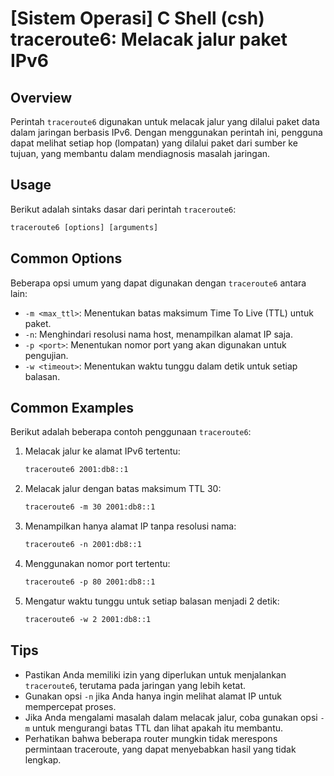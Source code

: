 # [Sistem Operasi] C Shell (csh) traceroute6: Melacak jalur paket IPv6

## Overview
Perintah `traceroute6` digunakan untuk melacak jalur yang dilalui paket data dalam jaringan berbasis IPv6. Dengan menggunakan perintah ini, pengguna dapat melihat setiap hop (lompatan) yang dilalui paket dari sumber ke tujuan, yang membantu dalam mendiagnosis masalah jaringan.

## Usage
Berikut adalah sintaks dasar dari perintah `traceroute6`:

```csh
traceroute6 [options] [arguments]
```

## Common Options
Beberapa opsi umum yang dapat digunakan dengan `traceroute6` antara lain:

- `-m <max_ttl>`: Menentukan batas maksimum Time To Live (TTL) untuk paket.
- `-n`: Menghindari resolusi nama host, menampilkan alamat IP saja.
- `-p <port>`: Menentukan nomor port yang akan digunakan untuk pengujian.
- `-w <timeout>`: Menentukan waktu tunggu dalam detik untuk setiap balasan.

## Common Examples
Berikut adalah beberapa contoh penggunaan `traceroute6`:

1. Melacak jalur ke alamat IPv6 tertentu:
   ```csh
   traceroute6 2001:db8::1
   ```

2. Melacak jalur dengan batas maksimum TTL 30:
   ```csh
   traceroute6 -m 30 2001:db8::1
   ```

3. Menampilkan hanya alamat IP tanpa resolusi nama:
   ```csh
   traceroute6 -n 2001:db8::1
   ```

4. Menggunakan nomor port tertentu:
   ```csh
   traceroute6 -p 80 2001:db8::1
   ```

5. Mengatur waktu tunggu untuk setiap balasan menjadi 2 detik:
   ```csh
   traceroute6 -w 2 2001:db8::1
   ```

## Tips
- Pastikan Anda memiliki izin yang diperlukan untuk menjalankan `traceroute6`, terutama pada jaringan yang lebih ketat.
- Gunakan opsi `-n` jika Anda hanya ingin melihat alamat IP untuk mempercepat proses.
- Jika Anda mengalami masalah dalam melacak jalur, coba gunakan opsi `-m` untuk mengurangi batas TTL dan lihat apakah itu membantu.
- Perhatikan bahwa beberapa router mungkin tidak merespons permintaan traceroute, yang dapat menyebabkan hasil yang tidak lengkap.